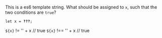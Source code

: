 This is a es6 template string. What should be assigned to `x`, such that the two conditions are `true`?

    let x = ‽‽‽;

   `${x}` !=  '' + x // true
   `${x}` !== '' + x // true
   